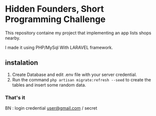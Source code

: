 # Hidden Founders, Short Programming Challenge

This repository containe my project that implementing an app lists shops nearby.

I made it using PHP/MySql With LARAVEL framework.

## instalation

1. Create Database and edit .env file with your server credential.
2. Run the command ```php artisan migrate:refresh --seed``` to create the tables and insert some random data.
 
 ### That's it 
 
BN : login credential user@gmail.com / secret




